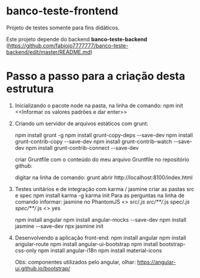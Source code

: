 # banco-teste-frontend

Projeto de testes somente para fins didáticos.

Este projeto depende do backend **banco-teste-backend** (https://github.com/fabiojo7777777/banco-teste-backend/edit/master/README.md)

# Passo a passo para a criação desta estrutura
1. Inicializando o pacote node na pasta, na linha de comando:
    npm init 
		<<Informar os valores padrões e dar enter>>
    
2. Criando um servidor de arquivos estáticos com grunt:
	
	npm install grunt -g
	npm install grunt-copy-deps --save-dev
	npm install grunt-contrib-copy --save-dev
	npm install grunt-contrib-watch --save-dev
	npm install grunt-contrib-connect --save-dev

	criar Gruntfile com o conteúdo do meu arquivo Gruntfile no repositório github:
		
	digitar na linha de comando:
		grunt
	abrir http://localhost:8100/index.html		

3. Testes unitários e de integração com karma / jasmine
    criar as pastas src e spec
    npm install karma -g
    karma init
        Para as perguntas na linha de comando informar: 
            jasmine
            no
            PhantomJS
            <<dar enter>>
            src/*.js
            src/**/*.js
            spec/*.js
            spec/**/*.js
            <<dar enter>>
            yes

	npm install angular
    npm install angular-mocks --save-dev
    npm install jasmine --save-dev
    npx jasmine init

4. Desenvolvendo a aplicação front-end:
	npm install angular
	npm install angular-route
	npm install angular-ui-bootstrap
	npm install bootstrap-css-only
	npm install angular-i18n
	npm install material-icons
	
	Obs: componentes utilizados pelo angular, olhar: https://angular-ui.github.io/bootstrap/
